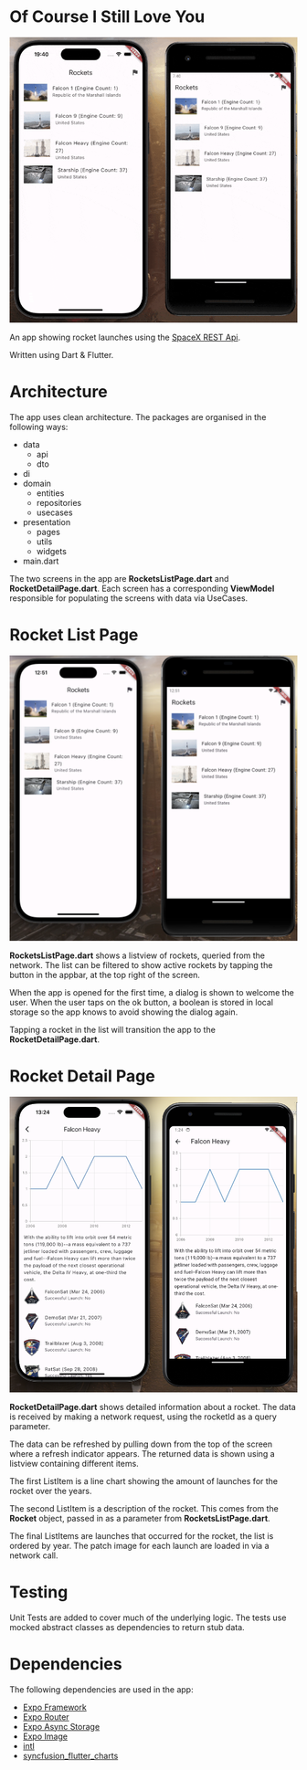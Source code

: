 # Of Course I Still Love You

![Of Course I Still Love You App Screen](/images/AppScreens.gif)

An app showing rocket launches using the [SpaceX REST Api](https://github.com/r-spacex/SpaceX-API). 

Written using Dart & Flutter.

# Architecture

The app uses clean architecture. The packages are organised in the following ways:

- data
    - api
    - dto
- di
- domain
    - entities
    - repositories
    - usecases
- presentation
    - pages
    - utils
    - widgets
- main.dart

The two screens in the app are **RocketsListPage.dart** and **RocketDetailPage.dart**. Each screen has a corresponding **ViewModel** responsible for populating the screens with data via UseCases.

# Rocket List Page

![Rocket List Page](/images/AppScreen.png)

**RocketsListPage.dart** shows a listview of rockets, queried from the network. The list can be filtered to show active rockets by tapping the button in the appbar, at the top right of the screen.

When the app is opened for the first time, a dialog is shown to welcome the user. When the user taps on the ok button, a boolean is stored in local storage so the app knows to avoid showing the dialog again.

Tapping a rocket in the list will transition the app to the **RocketDetailPage.dart**.

# Rocket Detail Page

![Rocket Detail Page](/images/RocketDetailPage.png)

**RocketDetailPage.dart** shows detailed information about a rocket. The data is received by making a network request, using the rocketId as a query parameter.

The data can be refreshed by pulling down from the top of the screen where a refresh indicator appears. The returned data is shown using a listview containing different items.

The first ListItem is a line chart showing the amount of launches for the rocket over the years.

The second ListItem is a description of the rocket. This comes from the **Rocket** object, passed in as a parameter from **RocketsListPage.dart**.

The final ListItems are launches that occurred for the rocket, the list is ordered by year. The patch image for each launch are loaded in via a network call.

# Testing

Unit Tests are added to cover much of the underlying logic. The tests use mocked abstract classes as dependencies to return stub data.

# Dependencies

The following dependencies are used in the app:

- [Expo Framework](https://expo.dev/)
- [Expo Router](https://docs.expo.dev/router/introduction/)
- [Expo Async Storage](https://docs.expo.dev/versions/latest/sdk/async-storage/)
- [Expo Image](https://docs.expo.dev/versions/latest/sdk/image/)
- [intl](https://pub.dev/packages/intl)
- [syncfusion_flutter_charts](https://pub.dev/packages/syncfusion_flutter_charts)
